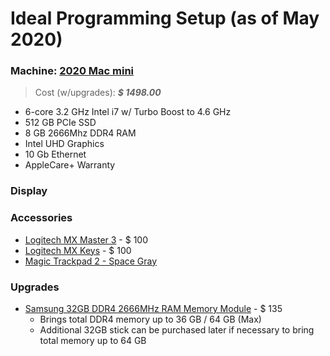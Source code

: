 # Ideal Programming Setup (as of May 2020)

### Machine: [2020 Mac mini](https://www.apple.com/mac-mini/)
> Cost (w/upgrades): *__$ 1498.00__*
- 6-core 3.2 GHz Intel i7 w/ Turbo Boost to 4.6 GHz
- 512 GB PCIe SSD
- 8 GB 2666Mhz DDR4 RAM
- Intel UHD Graphics
- 10 Gb Ethernet
- AppleCare+ Warranty

### Display




### Accessories

- [Logitech MX Master 3](https://www.logitech.com/en-us/product/mx-master-3) - $ 100
- [Logitech MX Keys](https://www.logitech.com/en-us/product/mx-keys-wireless-keyboard) - $ 100
- [Magic Trackpad 2 - Space Gray](https://www.apple.com/shop/product/MRMF2/magic-trackpad-2-space-gray?fnode=b7c4f06a5689f593155895a3d153ca9f1ed23161d7fca7a359fefd929d3e801cd9b0696671dcdd89af8ca29c1de9cbfe24d86746a76f8a2598b80f689a64b7ee854bffb961827117fd22f789c3bfaf667b90e0a078873755e7b7d2d7a405bb9a)


### Upgrades

* [Samsung 32GB DDR4 2666MHz RAM Memory Module](https://www.amazon.com/gp/product/B07N124XDS/ref=ox_sc_act_title_3?smid=AHJ6HS5PQ4QLI&psc=1) - $ 135
	- Brings total DDR4 memory up to 36 GB / 64 GB (Max)
	- Additional 32GB stick can be purchased later if necessary to bring total memory up to 64 GB
